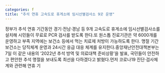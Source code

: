```yaml
---
categories: f
title: "추석 연휴 고속도로 휴게소에 임시선별검사소 9곳 운영"
---
```

정부가 추석 연휴 기간동안 경기·전남·경남 등 9개 고속도로 휴게소에 임시선별검사소를 설치해 시민들이 무료로 PCR 검사를 받도록 한다.또 원스톱 진료기관은 약 6000개를 운영하고 부족 지역에는 보건소 등에서 먹는 치료제 처방이 가능하도록 한다. 명절 기간 보건소는 당직체계 운영과 24시간 응급 대응 체계를 유지한다.중앙재난안전대책본부는 7일 이 같은 내용의 ‘2022년 추석 방역 및 의료대책 준비상황’을 발표, 국민들이 안전하고 편안한 추석 명절을 보내도록 최선을 다하겠다고 밝혔다.먼저 코로나19 진단·검사체계와 관련해 연휴 기
